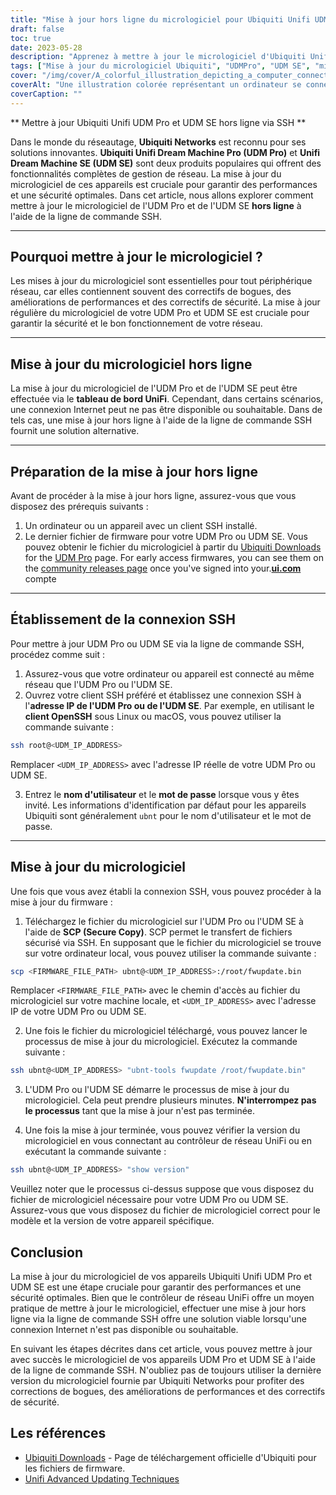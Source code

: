 ```yaml
---
title: "Mise à jour hors ligne du micrologiciel pour Ubiquiti Unifi UDM Pro et UDM SE via la ligne de commande SSH"
draft: false
toc: true
date: 2023-05-28
description: "Apprenez à mettre à jour le micrologiciel d'Ubiquiti Unifi UDM Pro et UDM SE hors ligne via la ligne de commande SSH pour des performances et une sécurité optimales."
tags: ["Mise à jour du micrologiciel Ubiquiti", "UDMPro", "UDM SE", "mise à jour du firmware hors ligne", "SSH en ligne de commande", "la gestion du réseau", "sécurité Internet", "mise à jour du firmware", "Connexion SSH", "fichier du micrologiciel", "Contrôleur de réseau UniFi", "corrections de bogues", "Amélioration des performances", "correctifs de sécurité", "la mise en réseau", "Périphériques réseau", "technologie", "gestion IT", "processus de mise à jour du micrologiciel", "optimisation du réseau", "Mise à jour du micrologiciel Ubiquiti Networks", "Mise à jour du micrologiciel UDM Pro", "Mise à jour du micrologiciel UDM SE", "processus de mise à jour du firmware hors ligne", "Mise à jour du micrologiciel SSH", "gestion des périphériques réseau", "mises à jour de sécurité réseau", "stratégies de mise à jour du firmware", "gestion du micrologiciel hors ligne", "optimisation des performances du réseau", "gestion des correctifs de sécurité", "mises à jour de la technologie réseau"]
cover: "/img/cover/A_colorful_illustration_depicting_a_computer_connecting.png"
coverAlt: "Une illustration colorée représentant un ordinateur se connectant à un routeur via SSH symbolisant le processus de mise à jour du micrologiciel hors ligne pour les appareils Ubiquiti Unifi UDM Pro et UDM SE."
coverCaption: ""
---
```


** Mettre à jour Ubiquiti Unifi UDM Pro et UDM SE hors ligne via SSH **

Dans le monde du réseautage, **Ubiquiti Networks** est reconnu pour ses solutions innovantes. **Ubiquiti Unifi Dream Machine Pro (UDM Pro)** et **Unifi Dream Machine SE (UDM SE)** sont deux produits populaires qui offrent des fonctionnalités complètes de gestion de réseau. La mise à jour du micrologiciel de ces appareils est cruciale pour garantir des performances et une sécurité optimales. Dans cet article, nous allons explorer comment mettre à jour le micrologiciel de l'UDM Pro et de l'UDM SE **hors ligne** à l'aide de la ligne de commande SSH.

______

## Pourquoi mettre à jour le micrologiciel ?

Les mises à jour du micrologiciel sont essentielles pour tout périphérique réseau, car elles contiennent souvent des correctifs de bogues, des améliorations de performances et des correctifs de sécurité. La mise à jour régulière du micrologiciel de votre UDM Pro et UDM SE est cruciale pour garantir la sécurité et le bon fonctionnement de votre réseau.

______

## Mise à jour du micrologiciel hors ligne

La mise à jour du micrologiciel de l'UDM Pro et de l'UDM SE peut être effectuée via le **tableau de bord UniFi**. Cependant, dans certains scénarios, une connexion Internet peut ne pas être disponible ou souhaitable. Dans de tels cas, une mise à jour hors ligne à l'aide de la ligne de commande SSH fournit une solution alternative.

______

## Préparation de la mise à jour hors ligne

Avant de procéder à la mise à jour hors ligne, assurez-vous que vous disposez des prérequis suivants :

1. Un ordinateur ou un appareil avec un client SSH installé.
2. Le dernier fichier de firmware pour votre UDM Pro ou UDM SE. Vous pouvez obtenir le fichier du micrologiciel à partir du [Ubiquiti Downloads](https://www.ui.com/download/unifi) for the [UDM Pro](https://www.ui.com/download/unifi/unifi-dream-machine-pro) page. For early access firmwares, you can see them on the [community releases page](https://community.ui.com/releases) once you've signed into your.[**ui.com**](https://account.ui.com/) compte

______

## Établissement de la connexion SSH

Pour mettre à jour UDM Pro ou UDM SE via la ligne de commande SSH, procédez comme suit :

1. Assurez-vous que votre ordinateur ou appareil est connecté au même réseau que l'UDM Pro ou l'UDM SE.
2. Ouvrez votre client SSH préféré et établissez une connexion SSH à l'**adresse IP de l'UDM Pro ou de l'UDM SE**. Par exemple, en utilisant le **client OpenSSH** sous Linux ou macOS, vous pouvez utiliser la commande suivante :

```bash
ssh root@<UDM_IP_ADDRESS>
```

Remplacer `<UDM_IP_ADDRESS>` avec l'adresse IP réelle de votre UDM Pro ou UDM SE.

3. Entrez le **nom d'utilisateur** et le **mot de passe** lorsque vous y êtes invité. Les informations d'identification par défaut pour les appareils Ubiquiti sont généralement `ubnt` pour le nom d'utilisateur et le mot de passe.

______

## Mise à jour du micrologiciel

Une fois que vous avez établi la connexion SSH, vous pouvez procéder à la mise à jour du firmware :

1. Téléchargez le fichier du micrologiciel sur l'UDM Pro ou l'UDM SE à l'aide de **SCP (Secure Copy)**. SCP permet le transfert de fichiers sécurisé via SSH. En supposant que le fichier du micrologiciel se trouve sur votre ordinateur local, vous pouvez utiliser la commande suivante :

```bash
scp <FIRMWARE_FILE_PATH> ubnt@<UDM_IP_ADDRESS>:/root/fwupdate.bin
```

Remplacer `<FIRMWARE_FILE_PATH>` avec le chemin d'accès au fichier du micrologiciel sur votre machine locale, et `<UDM_IP_ADDRESS>` avec l'adresse IP de votre UDM Pro ou UDM SE.

2. Une fois le fichier du micrologiciel téléchargé, vous pouvez lancer le processus de mise à jour du micrologiciel. Exécutez la commande suivante :

```bash
ssh ubnt@<UDM_IP_ADDRESS> "ubnt-tools fwupdate /root/fwupdate.bin"
```

3. L'UDM Pro ou l'UDM SE démarre le processus de mise à jour du micrologiciel. Cela peut prendre plusieurs minutes. **N'interrompez pas le processus** tant que la mise à jour n'est pas terminée.

4. Une fois la mise à jour terminée, vous pouvez vérifier la version du micrologiciel en vous connectant au contrôleur de réseau UniFi ou en exécutant la commande suivante :

```bash
ssh ubnt@<UDM_IP_ADDRESS> "show version"
```
Veuillez noter que le processus ci-dessus suppose que vous disposez du fichier de micrologiciel nécessaire pour votre UDM Pro ou UDM SE. Assurez-vous que vous disposez du fichier de micrologiciel correct pour le modèle et la version de votre appareil spécifique.

## Conclusion

La mise à jour du micrologiciel de vos appareils Ubiquiti Unifi UDM Pro et UDM SE est une étape cruciale pour garantir des performances et une sécurité optimales. Bien que le contrôleur de réseau UniFi offre un moyen pratique de mettre à jour le micrologiciel, effectuer une mise à jour hors ligne via la ligne de commande SSH offre une solution viable lorsqu'une connexion Internet n'est pas disponible ou souhaitable.

En suivant les étapes décrites dans cet article, vous pouvez mettre à jour avec succès le micrologiciel de vos appareils UDM Pro et UDM SE à l'aide de la ligne de commande SSH. N'oubliez pas de toujours utiliser la dernière version du micrologiciel fournie par Ubiquiti Networks pour profiter des corrections de bogues, des améliorations de performances et des correctifs de sécurité.

## Les références

- [Ubiquiti Downloads](https://www.ui.com/download/unifi/) - Page de téléchargement officielle d'Ubiquiti pour les fichiers de firmware.
- [Unifi Advanced Updating Techniques](https://help.ui.com/hc/en-us/articles/204910064-UniFi-Upgrade-the-Firmware-of-a-UniFi-Device)
